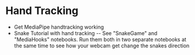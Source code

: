 # Hand Tracking

- Get MediaPipe handtracking working
- Snake Tutorial with hand tracking
-- See "SnakeGame" and "MediaHooks" notebooks. Run them both in two separate notebooks at the same time to see how your webcam get change the snakes direction
